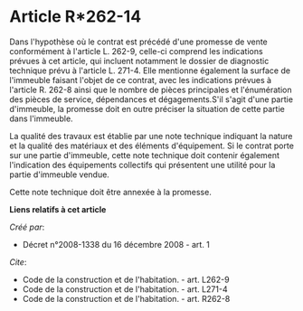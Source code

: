 # Article R*262-14

Dans l'hypothèse où le contrat est précédé d'une promesse de vente conformément à l'article L. 262-9, celle-ci comprend les
indications prévues à cet article, qui incluent notamment le dossier de diagnostic technique prévu à l'article L. 271-4. Elle
mentionne également la surface de l'immeuble faisant l'objet de ce contrat, avec les indications prévues à l'article R. 262-8
ainsi que le nombre de pièces principales et l'énumération des pièces de service, dépendances et dégagements.S'il s'agit
d'une partie d'immeuble, la promesse doit en outre préciser la situation de cette partie dans l'immeuble. 

La qualité des travaux est établie par une note technique indiquant la nature et la qualité des matériaux et des éléments
d'équipement. Si le contrat porte sur une partie d'immeuble, cette note technique doit contenir également l'indication des
équipements collectifs qui présentent une utilité pour la partie d'immeuble vendue. 

Cette note technique doit être annexée à la promesse.

**Liens relatifs à cet article**

_Créé par_:

  - Décret n°2008-1338 du 16 décembre 2008 - art. 1

_Cite_:

  - Code de la construction et de l'habitation. - art. L262-9
  - Code de la construction et de l'habitation. - art. L271-4
  - Code de la construction et de l'habitation. - art. R262-8
